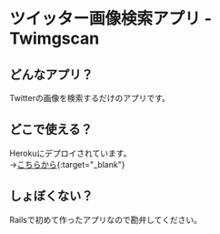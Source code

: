 # ツイッター画像検索アプリ - Twimgscan  
## どんなアプリ？  
Twitterの画像を検索するだけのアプリです。
## どこで使える？  
Herokuにデプロイされています。  
→[こちらから](https://immense-headland-38445.herokuapp.com){:target="_blank"}
## しょぼくない？  
Railsで初めて作ったアプリなので勘弁してください。